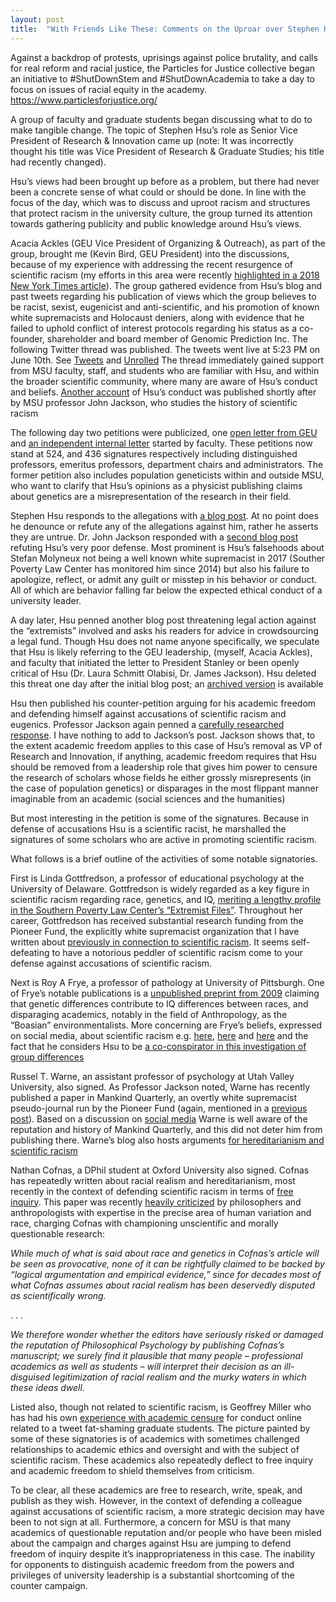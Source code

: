 ```yaml
---
layout: post
title:  "With Friends Like These: Comments on the Uproar over Stephen Hsu"
---
```


Against a backdrop of protests, uprisings against police brutality, and calls for real reform and racial justice, the Particles for Justice collective began an initiative to #ShutDownStem and #ShutDownAcademia to take a day to focus on issues of racial equity in the academy. https://www.particlesforjustice.org/

A group of faculty and graduate students began discussing what to do to make tangible change. The topic of  Stephen Hsu’s role as Senior Vice President of Research & Innovation came up (note: It was incorrectly thought his title was Vice President of Research & Graduate Studies; his title had recently changed). 

Hsu’s views had been brought up before as a problem, but there had never been  a concrete sense of what could or should be done. In line with the focus  of the day, which was to discuss and uproot racism and structures that protect racism in the university culture, the group turned its attention towards gathering publicity and public knowledge around Hsu’s views.

Acacia Ackles (GEU Vice President of Organizing & Outreach), as part of the group, brought me (Kevin Bird, GEU President) into the discussions, because of my experience with addressing the recent resurgence of scientific racism (my efforts in this area were recently [highlighted in a 2018 New York Times article](https://www.nytimes.com/2018/10/18/insider/science-genetics-white-supremacy.html)). The group gathered evidence from Hsu’s blog and past tweets regarding his publication of views which the group believes to be racist, sexist, eugenicist and anti-scientific, and his promotion of known white supremacists and Holocaust deniers, along with evidence that he failed to uphold conflict of interest protocols regarding his status as a co-founder, shareholder and board member of Genomic Prediction Inc.  The following Twitter thread was published. The tweets went live at 5:23 PM on June 10th. See [Tweets]( https://twitter.com/GradEmpUnion/status/1270829003130261504) and [Unrolled]( https://threadreaderapp.com/thread/1270829003130261504.html) 
The thread immediately gained support from MSU faculty, staff, and students who are familiar with Hsu, and within the broader scientific community, where many are aware of Hsu’s conduct and beliefs. [Another account](https://altrightorigins.com/2020/06/11/tin-foil-hats-holocaust-denial/) of Hsu’s conduct was published shortly after by MSU professor John Jackson, who studies the history of scientific racism 

The following day two petitions were publicized, one [open letter from GEU]( https://firestephenhsu.github.io) and [an independent internal letter](https://docs.google.com/document/d/1jb7w02E5GAdrJ_QnAokp7IerP_VBDridmQ-rI9M2TAE/edit) started by faculty. These petitions now stand at 524, and 436 signatures respectively including distinguished professors, emeritus professors, department chairs and administrators.  The former petition also includes population geneticists within and outside MSU, who want to clarify that Hsu’s  opinions as a physicist publishing claims about genetics are a misrepresentation of the research in their field.

Stephen Hsu responds to the allegations with [a blog post](https://web.archive.org/save/https://infoproc.blogspot.com/2020/06/twitter-attacks-and-defense-of.html). At no point does he denounce or refute any of the allegations against him, rather he asserts they are untrue. Dr. John Jackson responded with a [second blog post](https://altrightorigins.com/2020/06/13/hsu-ethical-responsibility/) refuting Hsu’s very poor defense. Most prominent is Hsu’s falsehoods about Stefan Molyneux not being a well known white supremacist in 2017 (Souther Poverty Law Center has monitored him since 2014) but also his failure to apologize, reflect, or admit any guilt or misstep in his behavior or conduct. All of which are behavior falling far below the expected ethical conduct of a university leader.

A day later, Hsu penned another blog post threatening legal action against the “extremists” involved and asks his readers for advice in crowdsourcing a legal fund. Though Hsu does not name anyone specifically, we speculate that Hsu is likely referring to the GEU leadership, (myself, Acacia Ackles), and faculty that initiated the letter to President Stanley or been openly critical of Hsu (Dr. Laura Schmitt Olabisi, Dr. James Jackson). Hsu deleted this threat one day after the initial blog post; an [archived version](https://web.archive.org/web/20200615211451/https://infoproc.blogspot.com/2020/06/manifold-episode-zero.html ) is available  

Hsu then published his counter-petition arguing for his academic freedom and defending himself against  accusations of scientific racism and eugenics. Professor Jackson again penned a [carefully researched response](https://altrightorigins.com/2020/06/16/hsu-academic-freedom/). I have nothing to add to Jackson’s post. Jackson shows that, to the extent academic freedom applies to this case of Hsu’s removal as VP of Research and Innovation, if anything, academic freedom requires that Hsu should be removed from a leadership role that gives him power to censure the research of scholars whose fields he either grossly misrepresents (in the case of population genetics) or disparages in the most flippant manner imaginable from an academic (social sciences and the humanities)

But most interesting in the petition is some of the signatures. Because in defense of accusations Hsu is a scientific racist, he marshalled the signatures of some scholars who are active in promoting scientific racism. 

What follows is a brief outline of the activities of some notable signatories.

First is Linda Gottfredson, a professor of educational psychology at the University of Delaware. Gottfredson is widely regarded as a key figure in scientific racism regarding race, genetics, and IQ, [meriting a lengthy profile in the Southern Poverty Law Center’s “Extremist Files”](https://www.splcenter.org/fighting-hate/extremist-files/individual/linda-gottfredson). Throughout her career, Gottfredson has received substantial research funding from the Pioneer Fund, the explicitly white supremacist organization that I have written about [previously in connection to scientific racism](https://kevinabird.github.io/2019/12/18/The-Genetic-Hypothesis-and-Scientific-Racism.html). It seems self-defeating to have a notorious peddler of scientific racism come to your defense against accusations of scientific racism.

Next is Roy A Frye, a professor of pathology at University of Pittsburgh. One of Frye’s notable publications is a [unpublished preprint from 2009](https://core.ac.uk/download/pdf/1569879.pdf) claiming that genetic differences contribute to IQ differences between races, and disparaging academics, notably in the field of Anthropology,  as  the “Boasian” environmentalists. More concerning are Frye’s beliefs, expressed on social media, about scientific racism e.g. [here](https://twitter.com/RoyAFrye1/status/1100238919893962752?s=20), [here](https://twitter.com/RoyAFrye1/status/1132467312433467392?s=20) and [here](https://twitter.com/RoyAFrye1/status/1182474943159775232?s=20) and the fact that he considers Hsu to be [a co-conspirator in this investigation of group differences](https://twitter.com/RoyAFrye1/status/1100498818737602562?s=20) 

Russel T. Warne, an assistant professor of psychology at Utah Valley University, also signed. As Professor Jackson noted, Warne has recently published a paper in Mankind Quarterly, an overtly white supremacist pseudo-journal run by the Pioneer Fund (again, mentioned in a [previous post](https://kevinabird.github.io/2019/12/18/The-Genetic-Hypothesis-and-Scientific-Racism.html)). Based on a discussion on [social media]( https://twitter.com/Russwarne/status/1263849836119351297?s=20  ) Warne is well aware of the reputation and history of Mankind Quarterly, and this did not deter him from publishing there. Warne’s blog also hosts arguments [for hereditarianism and scientific racism](https://russellwarne.com/2020/05/11/forty-years-squandered-by-iq-environmentalists/)

Nathan Cofnas, a DPhil student at Oxford University also signed. Cofnas has repeatedly written about racial realism and hereditarianism, most recently in the context of defending scientific racism in terms of [free inquiry](https://www.tandfonline.com/doi/full/10.1080/09515089.2019.1697803). This paper was recently [heavily criticized](https://philpapers.org/archive/ROSMTP-3.pdf) by philosophers and anthropologists with expertise in the precise area of human variation and race, charging Cofnas with championing unscientific and morally questionable research:

*While much of what is said about race and genetics in Cofnas’s article will be seen as provocative, none of it can be rightfully claimed to be backed by “logical argumentation and empirical evidence,” since for decades most of what Cofnas assumes about racial realism has been deservedly disputed as scientifically wrong.*

. . .

*We therefore wonder whether the editors have seriously risked or damaged the reputation of Philosophical Psychology by publishing Cofnas’s manuscript; we surely find it plausible that many people – professional academics as well as students – will interpret their decision as an ill-disguised legitimization of racial realism and the murky waters in which these ideas dwell.*


Listed also, though not related to scientific racism, is Geoffrey Miller who has had his own [experience with academic censure](https://www.insidehighered.com/news/2013/08/07/fat-shaming-professor-faces-censure-university) for conduct online related to a tweet fat-shaming graduate students. The picture painted by some of these signatories is of academics with sometimes challenged relationships to academic ethics and oversight and with the subject of scientific racism. These academics also repeatedly deflect to free inquiry and academic freedom to shield themselves from criticism.

To be clear, all these academics are free to research, write, speak, and publish as they wish. However, in the context of defending a colleague against accusations of scientific racism, a more strategic decision may have been to not sign at all. Furthermore, a concern for MSU is that many academics of questionable reputation and/or people who have been misled about the campaign and charges against Hsu are jumping to defend freedom of inquiry despite it’s inappropriateness in this case. The inability for opponents to distinguish academic freedom from the powers and privileges of university leadership is a substantial shortcoming of the counter campaign.
